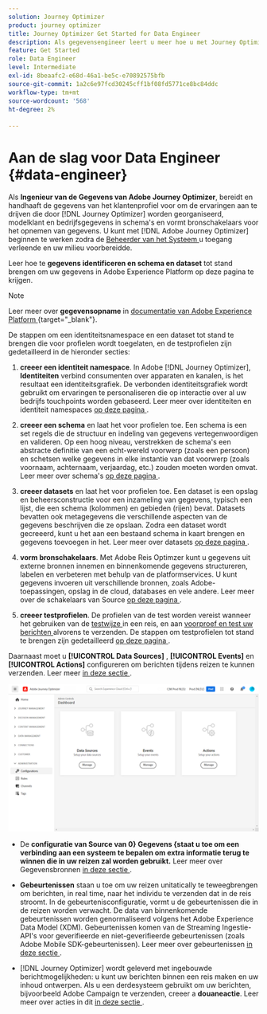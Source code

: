 ```yaml
---
solution: Journey Optimizer
product: journey optimizer
title: Journey Optimizer Get Started for Data Engineer
description: Als gegevensengineer leert u meer hoe u met Journey Optimizer kunt werken
feature: Get Started
role: Data Engineer
level: Intermediate
exl-id: 8beaafc2-e68d-46a1-be5c-e70892575bfb
source-git-commit: 1a2c6e97fcd30245cff1bf08fd5771ce8bc84ddc
workflow-type: tm+mt
source-wordcount: '568'
ht-degree: 2%

---
```


# Aan de slag voor Data Engineer {#data-engineer}

Als **Ingenieur van de Gegevens van Adobe Journey Optimizer**, bereidt en handhaaft de gegevens van het klantenprofiel voor om de ervaringen aan te drijven die door [!DNL Journey Optimizer] worden georganiseerd, modelklant en bedrijfsgegevens in schema&#39;s en vormt bronschakelaars voor het opnemen van gegevens. U kunt met [!DNL Adobe Journey Optimizer] beginnen te werken zodra de [ Beheerder van het Systeem ](administrator.md) u toegang verleende en uw milieu voorbereidde.


Leer hoe te **gegevens identificeren en schema en dataset** tot stand brengen om uw gegevens in Adobe Experience Platform op deze pagina te krijgen.

>[!NOTE]
>
>Leer meer over **gegevensopname** in [ documentatie van Adobe Experience Platform ](https://experienceleague.adobe.com/docs/experience-platform/ingestion/home.html){target="_blank"}.

De stappen om een identiteitsnamespace en een dataset tot stand te brengen die voor profielen wordt toegelaten, en de testprofielen zijn gedetailleerd in de hieronder secties:

1. **creeer een identiteit namespace**. In Adobe [!DNL Journey Optimizer], **Identiteiten** verbind consumenten over apparaten en kanalen, is het resultaat een identiteitsgrafiek. De verbonden identiteitsgrafiek wordt gebruikt om ervaringen te personaliseren die op interactie over al uw bedrijfs touchpoints worden gebaseerd.  Leer meer over identiteiten en identiteit namespaces [ op deze pagina ](../../audience/get-started-identity.md).

1. **creeer een schema** en laat het voor profielen toe. Een schema is een set regels die de structuur en indeling van gegevens vertegenwoordigen en valideren. Op een hoog niveau, verstrekken de schema&#39;s een abstracte definitie van een echt-wereld voorwerp (zoals een persoon) en schetsen welke gegevens in elke instantie van dat voorwerp (zoals voornaam, achternaam, verjaardag, etc.) zouden moeten worden omvat.  Leer meer over schema&#39;s [ op deze pagina ](../../data/get-started-schemas.md).

1. **creeer datasets** en laat het voor profielen toe. Een dataset is een opslag en beheersconstructie voor een inzameling van gegevens, typisch een lijst, die een schema (kolommen) en gebieden (rijen) bevat. Datasets bevatten ook metagegevens die verschillende aspecten van de gegevens beschrijven die ze opslaan. Zodra een dataset wordt gecreeerd, kunt u het aan een bestaand schema in kaart brengen en gegevens toevoegen in het. Leer meer over datasets [ op deze pagina ](../../data/get-started-datasets.md).

1. **vorm bronschakelaars**. Met Adobe Reis Optimzer kunt u gegevens uit externe bronnen innemen en binnenkomende gegevens structureren, labelen en verbeteren met behulp van de platformservices. U kunt gegevens invoeren uit verschillende bronnen, zoals Adobe-toepassingen, opslag in de cloud, databases en vele andere. Leer meer over de schakelaars van Source [ op deze pagina ](../get-started-sources.md).

1. **creeer testprofielen**. De profielen van de test worden vereist wanneer het gebruiken van de [ testwijze ](../../building-journeys/testing-the-journey.md) in een reis, en aan [ voorproef en test uw berichten ](../../content-management/preview-test.md) alvorens te verzenden. De stappen om testprofielen tot stand te brengen zijn gedetailleerd [ op deze pagina ](../../audience/creating-test-profiles.md).


Daarnaast moet u **[!UICONTROL Data Sources]** , **[!UICONTROL Events]** en **[!UICONTROL Actions]** configureren om berichten tijdens reizen te kunnen verzenden. Leer meer [ in deze sectie ](../../configuration/about-data-sources-events-actions.md).

![](../assets/admin-menu.png)

* De **configuratie van Source van 0&rbrace; Gegevens &lbrace;staat u toe om een verbinding aan een systeem te bepalen om extra informatie terug te winnen die in uw reizen zal worden gebruikt.** Leer meer over Gegevensbronnen [ in deze sectie ](../../datasource/about-data-sources.md).

* **Gebeurtenissen** staan u toe om uw reizen unitatically te teweegbrengen om berichten, in real time, naar het individu te verzenden dat in de reis stroomt. In de gebeurtenisconfiguratie, vormt u de gebeurtenissen die in de reizen worden verwacht. De data van binnenkomende gebeurtenissen worden genormaliseerd volgens het Adobe Experience Data Model (XDM). Gebeurtenissen komen van de Streaming Ingestie-API&#39;s voor geverifieerde en niet-geverifieerde gebeurtenissen (zoals Adobe Mobile SDK-gebeurtenissen). Leer meer over gebeurtenissen [ in deze sectie ](../../event/about-events.md).

* [!DNL Journey Optimizer] wordt geleverd met ingebouwde berichtmogelijkheden: u kunt uw berichten binnen een reis maken en uw inhoud ontwerpen. Als u een derdesysteem gebruikt om uw berichten, bijvoorbeeld Adobe Campaign te verzenden, creeer a **douaneactie**. Leer meer over acties in dit [ in deze sectie ](../../action/action.md).
